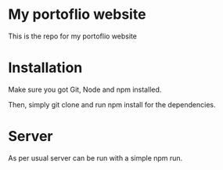 # My portoflio website
This is the repo for my portoflio website

# Installation
Make sure you got Git, Node and npm installed.

Then, simply git clone and run npm install for the dependencies.

# Server
As per usual server can be run with a simple npm run.


